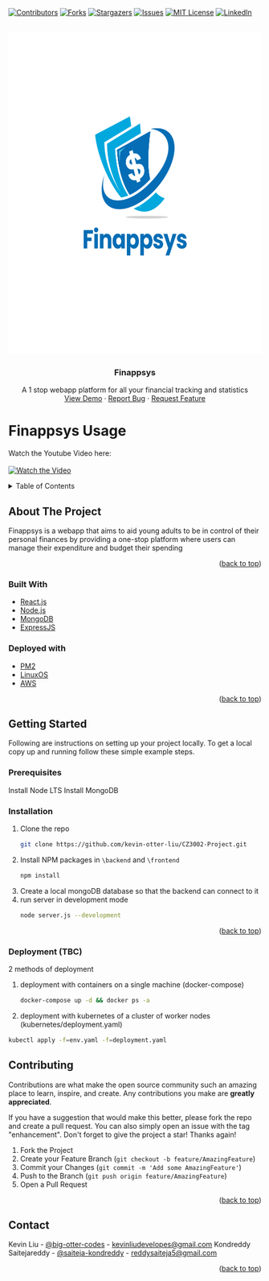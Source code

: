 <div id="top"></div>
<!--
*** Thanks for checking out the Best-README-Template. If you have a suggestion
*** that would make this better, please fork the repo and create a pull request
*** or simply open an issue with the tag "enhancement".
*** Don't forget to give the project a star!
*** Thanks again! Now go create something AMAZING! :D
-->

<!-- PROJECT SHIELDS -->
<!--
*** I'm using markdown "reference style" links for readability.
*** Reference links are enclosed in brackets [ ] instead of parentheses ( ).
*** See the bottom of this document for the declaration of the reference variables
*** for contributors-url, forks-url, etc. This is an optional, concise syntax you may use.
*** https://www.markdownguide.org/basic-syntax/#reference-style-links
-->
[![Contributors][contributors-shield]][contributors-url]
[![Forks][forks-shield]][forks-url]
[![Stargazers][stars-shield]][stars-url]
[![Issues][issues-shield]][issues-url]
[![MIT License][license-shield]][license-url]
[![LinkedIn][linkedin-shield]][linkedin-url]

<!-- PROJECT LOGO -->
<br />
<div align="center">
  <a href="https://github.com/kevin-otter-liu/CZ3002-Project">
    <img src="assets/Finappsys.svg" alt="Logo" width="640" height="640">
  </a>

<h3 align="center">Finappsys</h3>

  <p align="center">
    A 1 stop webapp platform for all your financial tracking and statistics
    <br />
    <a href="https://www.youtube.com/watch?v=iG0Q7lon6Vk">View Demo</a>
    ·
    <a href="https://github.com/kevin-otter-liu/CZ3002-Project/issues">Report Bug</a>
    ·
    <a href="https://github.com/kevin-otter-liu/CZ3002-Project/issues">Request Feature</a>
  </p>
</div>

# Finappsys Usage
Watch the Youtube Video here:
</br>
</br>
[![Watch the Video](https://img.youtube.com/vi/iG0Q7lon6Vk/maxresdefault.jpg)](https://www.youtube.com/watch?v=iG0Q7lon6Vk)

<!-- TABLE OF CONTENTS -->
<details>
  <summary>Table of Contents</summary>
  <ol>
    <li>
      <a href="#about-the-project">About The Project</a>
      <ul>
        <li><a href="#built-with">Built With</a></li>
      </ul>
    </li>
    <li>
      <a href="#getting-started">Getting Started</a>
      <ul>
        <li><a href="#prerequisites">Prerequisites</a></li>
        <li><a href="#installation">Installation</a></li>
      </ul>
    </li>
    <li><a href="#contact">Contact</a></li>
  </ol>
</details>



<!-- ABOUT THE PROJECT -->
## About The Project
Finappsys is a webapp that aims to aid young adults to be in control of their personal finances by providing a one-stop platform where users can manage their expenditure and budget their spending
<p align="right">(<a href="#top">back to top</a>)</p>



### Built With

* [React.js](https://reactjs.org/)
* [Node.js](https://nodejs.org/)
* [MongoDB](https://www.mongodb.com/)
* [ExpressJS](https://expressjs.com/)
### Deployed with
* [PM2](https://pm2.keymetrics.io/)
* [LinuxOS](https://ubuntu.com/)
* [AWS](https://ubuntu.com/)

<p align="right">(<a href="#top">back to top</a>)</p>



<!-- GETTING STARTED -->
## Getting Started

Following are instructions on setting up your project locally.
To get a local copy up and running follow these simple example steps.

### Prerequisites
Install Node LTS
Install MongoDB


### Installation

1. Clone the repo
   ```sh
   git clone https://github.com/kevin-otter-liu/CZ3002-Project.git
   ```
2. Install NPM packages in `\backend` and `\frontend`
   ```sh
   npm install
   ```
3. Create a local mongoDB database so that the backend can connect to it
3. run server in development mode
   ```sh
   node server.js --development
   ```

<p align="right">(<a href="#top">back to top</a>)</p>

### Deployment (TBC)
2 methods of deployment
1. deployment with containers on a single machine (docker-compose)
   ```sh
   docker-compose up -d && docker ps -a
   ```
2. deployment with kubernetes of a cluster of worker nodes (kubernetes/deployment.yaml)
  ```sh
  kubectl apply -f=env.yaml -f=deployment.yaml
  ```
<!-- CONTRIBUTING -->
## Contributing

Contributions are what make the open source community such an amazing place to learn, inspire, and create. Any contributions you make are **greatly appreciated**.

If you have a suggestion that would make this better, please fork the repo and create a pull request. You can also simply open an issue with the tag "enhancement".
Don't forget to give the project a star! Thanks again!

1. Fork the Project
2. Create your Feature Branch (`git checkout -b feature/AmazingFeature`)
3. Commit your Changes (`git commit -m 'Add some AmazingFeature'`)
4. Push to the Branch (`git push origin feature/AmazingFeature`)
5. Open a Pull Request

<p align="right">(<a href="#top">back to top</a>)</p>

<!-- CONTACT -->
## Contact

Kevin Liu - [@big-otter-codes](https://www.linkedin.com/in/kevin-liu-kai-big-otter-codes/) - kevinliudevelopes@gmail.com
Kondreddy Saitejareddy - [@saiteja-kondreddy](https://www.linkedin.com/in/saitejareddy-kondreddy/) - reddysaiteja5@gmail.com

<p align="right">(<a href="#top">back to top</a>)</p>



<!-- MARKDOWN LINKS & IMAGES -->
<!-- https://www.markdownguide.org/basic-syntax/#reference-style-links -->
[contributors-shield]: https://img.shields.io/github/contributors/github_username/repo_name.svg?style=for-the-badge
[contributors-url]: https://github.com/github_username/repo_name/graphs/contributors
[forks-shield]: https://img.shields.io/github/forks/github_username/repo_name.svg?style=for-the-badge
[forks-url]: https://github.com/github_username/repo_name/network/members
[stars-shield]: https://img.shields.io/github/stars/github_username/repo_name.svg?style=for-the-badge
[stars-url]: https://github.com/github_username/repo_name/stargazers
[issues-shield]: https://img.shields.io/github/issues/github_username/repo_name.svg?style=for-the-badge
[issues-url]: https://github.com/github_username/repo_name/issues
[license-shield]: https://img.shields.io/github/license/github_username/repo_name.svg?style=for-the-badge
[license-url]: https://github.com/github_username/repo_name/blob/master/LICENSE.txt
[linkedin-shield]: https://img.shields.io/badge/-LinkedIn-black.svg?style=for-the-badge&logo=linkedin&colorB=555
[linkedin-url]: https://www.linkedin.com/in/kevin-liu-kai-big-otter-codes/
[product-screenshot]: assets/Finappsys.svg

